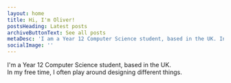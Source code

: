 ```yaml
---
layout: home
title: Hi, I'm Oliver!
postsHeading: Latest posts
archiveButtonText: See all posts
metaDesc: 'I am a Year 12 Computer Science student, based in the UK. In my free time, I often play around designing different things.'
socialImage: ''
---
```


I'm a Year 12 Computer Science student, based in the UK.  
In my free time, I often play around designing different things.

